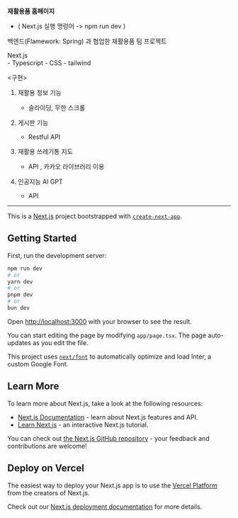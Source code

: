 **재활용품 홈페이지** 
- ( Next.js 실행 명렁어 -> npm run dev )

백엔드(Flamework: Spring) 과 협업한 재활용품 팀 프로젝트

<Framework>
Next.js <br/>
- Typescript
- CSS - tailwind



<구현>

1) 재활용 정보 기능
   - 슬라이딩, 무한 스크롤

3) 게시판 기능
   - Restful API

4) 재활용 쓰레기통 지도
   - API , 카카오 라이브러리 이용
6) 인공지능 AI GPT
   - API











***

This is a [Next.js](https://nextjs.org/) project bootstrapped with [`create-next-app`](https://github.com/vercel/next.js/tree/canary/packages/create-next-app).

## Getting Started

First, run the development server:

```bash
npm run dev
# or
yarn dev
# or
pnpm dev
# or
bun dev
```

Open [http://localhost:3000](http://localhost:3000) with your browser to see the result.

You can start editing the page by modifying `app/page.tsx`. The page auto-updates as you edit the file.

This project uses [`next/font`](https://nextjs.org/docs/basic-features/font-optimization) to automatically optimize and load Inter, a custom Google Font.

## Learn More

To learn more about Next.js, take a look at the following resources:

- [Next.js Documentation](https://nextjs.org/docs) - learn about Next.js features and API.
- [Learn Next.js](https://nextjs.org/learn) - an interactive Next.js tutorial.

You can check out [the Next.js GitHub repository](https://github.com/vercel/next.js/) - your feedback and contributions are welcome!

## Deploy on Vercel

The easiest way to deploy your Next.js app is to use the [Vercel Platform](https://vercel.com/new?utm_medium=default-template&filter=next.js&utm_source=create-next-app&utm_campaign=create-next-app-readme) from the creators of Next.js.

Check out our [Next.js deployment documentation](https://nextjs.org/docs/deployment) for more details.
